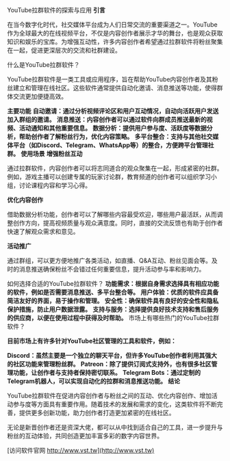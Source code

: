 YouTube拉群软件的探索与应用
**引言**

在当今数字化时代，社交媒体平台成为人们日常交流的重要渠道之一。YouTube作为全球最大的在线视频平台，不仅是内容创作者展示才华的舞台，也是观众获取知识和娱乐的宝库。为增强互动性，许多内容创作者希望通过拉群软件将粉丝聚集在一起，促进更深层次的交流和社群建设。

什么是YouTube拉群软件？

YouTube拉群软件是一类工具或应用程序，旨在帮助YouTube内容创作者及其粉丝建立和管理在线社区。这些软件通常提供自动化邀请、消息推送等功能，使得群体交流更加便捷高效。

**主要功能**
**自动邀请：通过分析视频评论区和用户互动情况，自动向活跃用户发送加入群组的邀请。**
**消息推送：内容创作者可以通过软件向群成员推送最新的视频、活动通知和其他重要信息。**
**数据分析：提供用户参与度、活跃度等数据分析，帮助创作者了解粉丝行为，优化内容策略。**
**多平台整合：支持与其他社交媒体平台（如Discord、Telegram、WhatsApp等）的整合，方便跨平台管理社群。**
**使用场景**
**增强粉丝互动**

通过拉群软件，内容创作者可以将志同道合的观众聚集在一起，形成紧密的社群。例如，游戏主播可以创建专属的玩家讨论群，教育频道的创作者可以组织学习小组，讨论课程内容和学习心得。

**优化内容创作**

借助数据分析功能，创作者可以了解哪些内容最受欢迎，哪些用户最活跃，从而调整创作方向，提高视频质量与观众满意度。同时，直接的交流反馈也有助于创作者快速了解观众需求和意见。

**活动推广**

通过群组，可以更方便地推广各类活动，如直播、Q&A互动、粉丝见面会等。及时的消息推送确保粉丝不会错过任何重要信息，提升活动参与率和影响力。

如何选择合适的YouTube拉群软件？
**功能需求：根据自身需求选择具有相应功能的软件，例如是否需要消息推送、多平台整合等。**
**用户体验：优质的软件应具备简洁友好的界面，易于操作和管理。**
**安全性：确保软件具有良好的安全性和隐私保护措施，防止用户数据泄露。**
**支持与服务：选择提供良好技术支持和售后服务的供应商，以便在使用过程中获得及时帮助。**
市场上有哪些热门的YouTube拉群软件？

**目前市场上有许多针对YouTube社区管理的工具和软件，例如：**

**Discord：虽然主要是一个独立的聊天平台，但许多YouTube创作者利用其强大的社区功能来管理粉丝群。**
**Patreon：除了提供订阅式支持外，也有很多社区管理功能，让创作者与支持者保持密切联系。**
**Telegram Bots：通过定制的Telegram机器人，可以实现自动化的拉群和消息推送功能。**
**结论**

YouTube拉群软件在促进内容创作者与粉丝之间的互动、优化内容创作、增加活动参与度等方面具有重要作用。随着技术的发展和需求的变化，这类软件将不断完善，提供更多创新功能，助力创作者打造更加紧密的在线社区。

无论是新晋创作者还是资深大佬，都可以从中找到适合自己的工具，进一步提升与粉丝的互动体验，共同创造更加丰富多彩的数字内容世界。


[访问软件官网 http://www.vst.tw](http://www.vst.tw)
